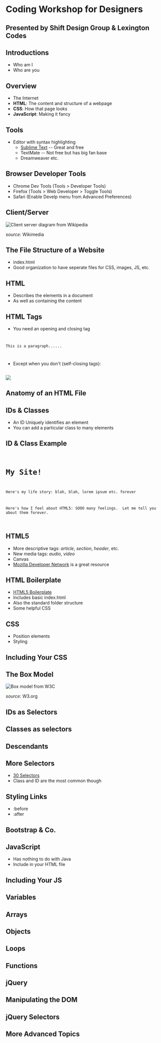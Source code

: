# Coding Workshop for Designers
## Presented by Shift Design Group &amp; Lexington Codes




## Introductions

* Who am I 
* Who are you




## Overview 

* The Internet
* **HTML**: The content and structure of a webpage
* **CSS**: How that page looks 
* **JavaScript**: Making it fancy 




## Tools

* Editor with syntax highlighting
    * [Sublime Text](http://www.sublimetext.com/) -- Great and free
    * TextMate -- Not free but has big fan base
    * Dreamweaver etc.




## Browser Developer Tools

* Chrome Dev Tools (Tools > Developer Tools)
* Firefox (Tools > Web Developer > Toggle Tools)
* Safari (Enable Develp menu from Advanced Preferences)




## Client/Server

![Client server diagram from Wikipedia](http://upload.wikimedia.org/wikipedia/commons/thumb/c/c9/Client-server-model.svg/500px-Client-server-model.svg.png)


*source*: Wikimedia




## The File Structure of a Website

* index.html
* Good organization to have seperate files for CSS, images, JS, etc.




## HTML 

* Describes the elements in a document
* As well as containing the content





## HTML Tags
* You need an opening and closing tag
<pre><code class="html">
<p>This is a paragraph......</p>
</code></pre>
* Except when you don't (self-closing tags):
<pre><code class="html">
<img src="img/cat.png">
</code></pre>




## Anatomy of an HTML File





## IDs &amp; Classes

* An ID Uniquely identifies an element 
* You can add a particular class to many elements




## ID &amp; Class Example
<pre><code class="html">
<h1 id="title-banner">My Site!</h1>
<p id="introduction" class="a-block-of-text">Here's my life story: blah, blah, lorem ipsum etc. forever</p>
<p id="manifesto" class="a-block-of-text">Here's how I feel about HTML5: SOOO many feelings.  Let me tell you about them forever.</p>
</code></pre>



## HTML5

* More descriptive tags: *article*, *section*, *header*, etc.
* New media tags: *audio*, *video*
* Canvas
* [Mozilla Developer Network](https://developer.mozilla.org/en-US/docs/Web/Guide/HTML/HTML5) is a great resource 




## HTML Boilerplate

* [HTML5 Boilerplate](http://html5boilerplate.com/)
* Includes basic index.html
* Also the standard folder structure
* Some helpful CSS 




## CSS

* Position elements
* Styling



## Including Your CSS




## The Box Model
![Box model from W3C](http://www.w3.org/TR/CSS2/images/boxdim.png)

*source:* W3.org


## IDs as Selectors




## Classes as selectors




## Descendants




## More Selectors

* [30 Selectors](http://net.tutsplus.com/tutorials/html-css-techniques/the-30-css-selectors-you-must-memorize/)
* Class and ID are the most common though




## Styling Links

* :before
* :after




## Bootstrap &amp; Co.




## JavaScript

* Has nothing to do with Java
* Include in your HTML file




## Including Your JS




## Variables




## Arrays




## Objects




## Loops




## Functions




## jQuery




## Manipulating the DOM




## jQuery Selectors




## More Advanced Topics
